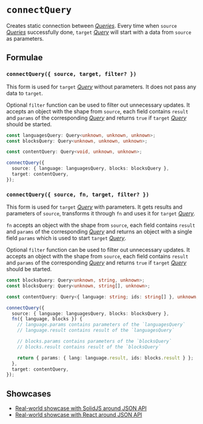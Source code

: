 # `connectQuery`

Creates static connection between [_Queries_](../primitives/query.md). Every time when `source` [_Queries_](../primitives/query.md) successfully done, `target` [_Query_](../primitives/query.md) will start with a data from `source` as parameters.

## Formulae

### `connectQuery({ source, target, filter? })`

This form is used for `target` [_Query_](../primitives/query.md) without parameters. It does not pass any data to `target`.

<Badge type="tip" text="since v0.12" /> Optional `filter` function can be used to filter out unnecessary updates. It accepts an object with the shape from `source`, each field contains `result` and `params` of the corresponding [_Query_](../primitives/query.md) and returns `true` if `target` [_Query_](../primitives/query.md) should be started.

```ts
const languagesQuery: Query<unknown, unknown, unknown>;
const blocksQuery: Query<unknown, unknown, unknown>;

const contentQuery: Query<void, unknown, unknown>;

connectQuery({
  source: { language: languagesQuery, blocks: blocksQuery },
  target: contentQuery,
});
```

### `connectQuery({ source, fn, target, filter? })`

This form is used for `target` [_Query_](../primitives/query.md) with parameters. It gets results and parameters of `source`, transforms it through `fn` and uses it for `target` [_Query_](../primitives/query.md).

`fn` accepts an object with the shape from `source`, each field contains `result` and `params` of the corresponding [_Query_](../primitives/query.md) and returns an object with a single field `params` which is used to start `target` [_Query_](../primitives/query.md).

<Badge type="tip" text="since v0.12" /> Optional `filter` function can be used to filter out unnecessary updates. It accepts an object with the shape from `source`, each field contains `result` and `params` of the corresponding [_Query_](../primitives/query.md) and returns `true` if `target` [_Query_](../primitives/query.md) should be started.

```ts
const blocksQuery: Query<unknown, string, unknown>;
const blocksQuery: Query<unknown, string[], unknown>;

const contentQuery: Query<{ language: string; ids: string[] }, unknown, unknown>;

connectQuery({
  source: { language: languagesQuery, blocks: blocksQuery },
  fn({ language, blocks }) {
    // language.params contains parameters of the `languagesQuery`
    // language.result contains result of the `languagesQuery`

    // blocks.params contains parameters of the `blocksQuery`
    // blocks.result contains result of the `blocksQuery`

    return { params: { lang: language.result, ids: blocks.result } };
  },
  target: contentQuery,
});
```

## Showcases

- [Real-world showcase with SolidJS around JSON API](https://github.com/igorkamyshev/farfetched/tree/master/apps/showcase-solid-real-world-rick-morty/)
- [Real-world showcase with React around JSON API](https://github.com/igorkamyshev/farfetched/tree/master/apps/showcase-react-real-world-pokemons/)
